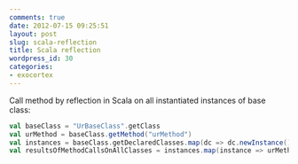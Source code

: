 ```yaml
---
comments: true
date: 2012-07-15 09:25:51
layout: post
slug: scala-reflection
title: Scala reflection
wordpress_id: 30
categories:
- exocortex
---
```


Call method by reflection in Scala on all instantiated instances of base class:
```scala
val baseClass = "UrBaseClass".getClass 
val urMethod = baseClass.getMethod("urMethod") 
val instances = baseClass.getDeclaredClasses.map(dc => dc.newInstance()) 
val resultsOfMethodCallsOnAllClasses = instances.map(instance => urMethod.invoke(instance)) 
```

